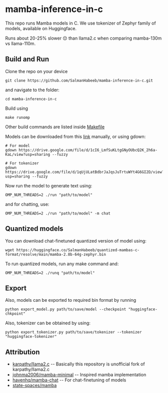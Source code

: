 # mamba-inference-in-c

This repo runs Mamba models in C. We use tokenizer of Zephyr family of models, available on Huggingface.

Runs about 20-25% slower 😔 than llama2.c when comparing mamba-130m vs llama-110m.

## Build and Run

Clone the repo on your device

```
git clone https://github.com/SalmanHabeeb/mamba-inference-in-c.git
```

and navigate to the folder:
```
cd mamba-inference-in-c
```

Build using
```
make runomp
```
Other build commands are listed inside [Makefile](https://github.com/SalmanHabeeb/mamba-inference-in-c/blob/main/Makefile)

Models can be downloaded from this [link](https://drive.google.com/drive/folders/1Ls-_WnTxlR9fvf8Mfii1B3Idf5M1jgES?usp=sharing) manually, or using gdown:

```
# For model
gdown https://drive.google.com/file/d/1cI6_LmfSuKLtgGNyOUbcQ2K_2h6a-KaL/view?usp=sharing --fuzzy

# For tokenizer
gdown https://drive.google.com/file/d/1qUjULatBdbrJaJqsJuTrtuWYt4G6GI2D/view?usp=sharing --fuzzy
```

Now run the model to generate text using:
```
OMP_NUM_THREADS=2 ./run "path/to/model"
```

and for chatting, use:
```
OMP_NUM_THREADS=2 ./run "path/to/model" -m chat
```

## Quantized models

You can download chat-finetuned quantized version of model using:

```
wget https://huggingface.co/SalmanHabeeb/quantized-mambas-c-format/resolve/main/mamba-2.8b-64g-zephyr.bin
```

To run quantized models, run any make command and:

```
OMP_NUM_THREADS=2 ./runq "path/to/model"
```

## Export

Also, models can be exported to required bin format by running

```
python export_model.py path/to/save/model --checkpoint "huggingface-chkpoint"
```

Also, tokenizer can be obtained by using:

```
python export_tokenizer.py path/to/save/tokenizer --tokenizer "huggingface-tokenizer"
```

## Attribution

- [karpathy/llama2.c](https://github.com/karpathy/llama2.c) -- Basically this repository is unofficial fork of karpathy/llama2.c
- [johnma2006/mamba-minimal](https://github.com/johnma2006/mamba-minimal) -- Inspired mamba implementation
- [havenhq/mamba-chat](https://github.com/havenhq/mamba-chat) -- For chat-finetuning of models
- [state-spaces/mamba](https://github.com/state-spaces/mamba)